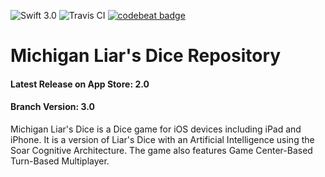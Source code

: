 ![Swift 3.0](https://img.shields.io/badge/Swift-3.0-orange.svg?style=flat) ![Travis CI](https://travis-ci.org/bluechill/Domains-DiceiOS.svg?branch=3.0-rewrite) [![codebeat badge](https://codebeat.co/badges/6dc89367-8332-4e88-85ba-514a8fa77ba5)](https://codebeat.co/projects/github-com-bluechill-domains-diceios)


# Michigan Liar's Dice Repository

#### Latest Release on App Store: 2.0
#### Branch Version: 3.0

Michigan Liar's Dice is a Dice game for iOS devices including iPad and iPhone. It is a version of Liar's Dice with an Artificial Intelligence using the Soar Cognitive Architecture.  The game also features Game Center-Based Turn-Based Multiplayer.

